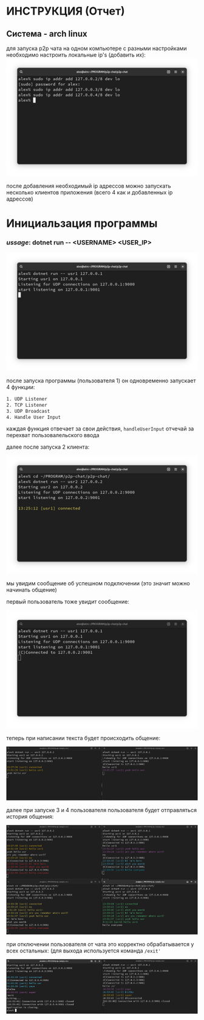 # ИНСТРУКЦИЯ (Отчет)
## Система - arch linux
для запуска p2p чата на одном компьютере с разными настройками необходимо настроить локальные ip's (добавить их):
![alt text](/Screenshots/image1.png)

после добавления необходимый ip адрессов можно запускать несколько клиентов приложения (всего 4 как и добавленных ip адрессов)
# Инициальзация программы
### <i>ussage</i>: dotnet run -- \<USERNAME> \<USER_IP>

![alt text](/Screenshots/image2.png)

после запуска программы (пользователя 1) он одновременно запускает 4 функции:

    1. UDP Listener
    2. TCP Listener
    3. UDP Broadcast
    4. Handle User Input

каждая функция отвечает за свои действия,
<code>handleUserInput</code> отчечай за перехват пользовалельского ввода

далее после запуска 2 клиента:

![alt text](/Screenshots/image3.png)

мы увидим сообщение об успешном подключении  (это значит можно начинать общение)

первый пользователь тоже увидит сообщение:

![alt text](/Screenshots/image4.png)

теперь при написании текста будет происходить общение:

![alt text](/Screenshots/image5.png)

далее при запуске 3 и 4 пользователя пользователя будет отправляться история общения:

![alt text](/Screenshots/image6.png)

при отключении пользователя от чата это корректно обрабатывается у всех остальных:
(для выхода используется команда <code>/exit'</code> 

![alt text](/Screenshots/image7.png)